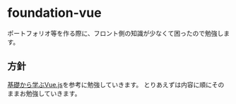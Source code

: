 # foundation-vue
ポートフォリオ等を作る際に、フロント側の知識が少なくて困ったので勉強します。

## 方針
[基礎から学ぶVue.js](https://cr-vue.mio3io.com/)を参考に勉強していきます。
とりあえずは内容に順にそのままお勉強していきます。